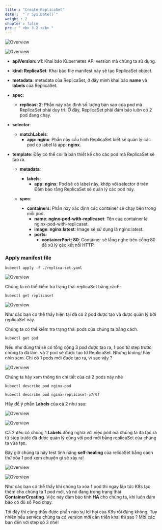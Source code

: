```yaml
---
title : "Create ReplicaSet"
date :  "`r Sys.Date()`" 
weight : 2
chapter : false
pre : " <b> 3.2 </b> "
---
```


![Overview](/fcj-ss2-workshop-001/images/2-Manifest/05.png)

![Overview](/fcj-ss2-workshop-001/images/2-Manifest/06.png)

- **apiVersion: v1**: Khai báo Kubernetes API version mà chúng ta sử dụng.

- **kind: ReplicaSet**: Khai báo file manifest này sẽ tạo ReplicaSet object.

- **metadata**: metadata của ReplicaSet, ở đây mình khai báo **name** và **labels** của ReplicaSet.

- **spec**:
    - **replicas: 2**: Phần này xác định số lượng bản sao của pod mà ReplicaSet phải duy trì. Ở đây, ReplicaSet phải đảm bảo luôn có 2 pod đang chạy.

- **selector**:
    - **matchLabels**:
        - **app: nginx**: Phần này cấu hình ReplicaSet biết sẽ quản lý các pod có label là app: **nginx**.

- **template**: Đây có thể coi là bản thiết kế cho các pod mà ReplicaSet sẽ tạo ra.
    - **metadata**:
        - **labels**:
            - **app: nginx**: Pod sẽ có label này, khớp với selector ở trên. Đảm bảo rằng ReplicaSet sẽ quản lý các pod này.

    - **spec**:

        - **containers**: Phần này xác định các container sẽ chạy bên trong mỗi pod.
            - **name: nginx-pod-with-replicaset**: Tên của container là nginx-pod-with-replicaset.
            - **image: nginx:latest**: Image sẽ sử dụng là nginx:latest.
            - **ports**:
                - **containerPort: 80**: Container sẽ lắng nghe trên cổng 80 để xử lý các kết nối HTTP.

### Apply manifest file

    kubectl apply -f ./replica-set.yaml

![Overview](/fcj-ss2-workshop-001/images/2-Manifest/07.png)

Chúng ta có thể kiểm tra trạng thái replicaSet bằng cách:

    kubectl get replicaset 

![Overview](/fcj-ss2-workshop-001/images/2-Manifest/14.png)

Như các bạn có thể thấy hiện tại đã có 2 pod được tạo và được quản lý bởi replicaSet này.

Chúng ta có thể kiểm tra trạng thái pods của chúng ta bằng cách.

    kubectl get pod

Nếu như đúng thì sẽ có tổng cộng 3 pod được tạo ra, 1 pod từ step trước chúng ta đã làm. và 2 pod sẽ được tạo từ ReplicaSet. Nhưng không! hãy nhìn xem. Chỉ có 1 pods mới được tạo ra, vì sao vậy ?

![Overview](/fcj-ss2-workshop-001/images/2-Manifest/08.png)

Chúng ta hãy xem thông tin chi tiết của cả 2 pods này nhé


    kubectl describe pod nginx-pod

    kubectl describe pod nginx-replicaset-p7r9f

Hãy để ý phần **Labels** của cả 2 như sau:

![Overview](/fcj-ss2-workshop-001/images/2-Manifest/09.png)

![Overview](/fcj-ss2-workshop-001/images/2-Manifest/11.png)

Cả 2 đều có chung 1 **Labels** đồng nghĩa với việc pod mà chúng ta đã tạo ra từ step trước đã được quản lý cùng với pod mới bằng replicaSet của chúng ta vừa tạo.

Bây giờ chúng ta hãy test tính năng **self-healing** của relicaSet bằng cách thử xóa 1 pod xem chuyện gì sẽ xảy ra!

![Overview](/fcj-ss2-workshop-001/images/2-Manifest/12.png)

![Overview](/fcj-ss2-workshop-001/images/2-Manifest/13.png)

Như các bạn có thể thấy khi chúng ta xóa 1 pod thì ngay lập tức K8s tạo thêm cho chúng ta 1 pod mới, và nó đang trong trạng thái **ContainerCreating**. Việc này đảm bảo tính **HA** cho chúng ta, khi luôn đảm bảo có đủ số Pod chạy.

Tới đây thì cũng thấy được phần nào sự lợi hại của K8s rồi đúng không. Tuy nhiên nếu service chúng ta có version mới cần triển khai thì sao ? Mời các bạn đến với step số 3 nhé!